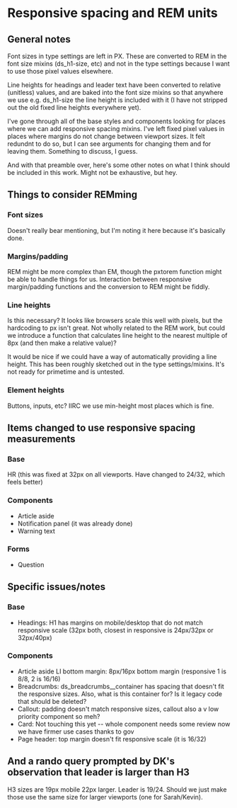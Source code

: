 # Responsive spacing and REM units

## General notes

Font sizes in type settings are left in PX. These are converted to REM in the font size mixins (ds_h1-size, etc) and not in the type settings because I want to use those pixel values elsewhere.

Line heights for headings and leader text have been converted to relative (unitless) values, and are baked into the font size mixins so that anywhere we use e.g. ds_h1-size the line height is included with it (I have not stripped out the old fixed line heights everywhere yet).

I've gone through all of the base styles and components looking for places where we can add responsive spacing mixins. I've left fixed pixel values in places where margins do not change between viewport sizes. It felt redundnt to do so, but I can see arguments for changing them and for leaving them. Something to discuss, I guess.

And with that preamble over, here's some other notes on what I think should be included in this work. Might not be exhaustive, but hey.

## Things to consider REMming

### Font sizes

Doesn't really bear mentioning, but I'm noting it here because it's basically done.

### Margins/padding

REM might be more complex than EM, though the pxtorem function might be able to handle things for us. Interaction between responsive margin/padding functions and the conversion to REM might be fiddly.

### Line heights
Is this necessary? It looks like browsers scale this well with pixels, but the hardcoding to px isn't great.
Not wholly related to the REM work, but could we introduce a function that calculates line height to the nearest multiple of 8px (and then make a relative value)?

It would be nice if we could have a way of automatically providing a line height. This has been roughly sketched out in the type settings/mixins. It's not ready for primetime and is untested.

### Element heights

Buttons, inputs, etc? IIRC we use min-height most places which is fine.

## Items changed to use responsive spacing measurements

### Base

HR (this was fixed at 32px on all viewports. Have changed to 24/32, which feels better)

### Components

* Article aside
* Notification panel (it was already done)
* Warning text

### Forms

* Question


## Specific issues/notes

### Base

* Headings: H1 has margins on mobile/desktop that do not match responsive scale (32px both, closest in responsive is 24px/32px or 32px/40px)

### Components

* Article aside LI bottom margin: 8px/16px bottom margin (responsive 1 is 8/8, 2 is 16/16)
* Breadcrumbs: ds_breadcrumbs__container has spacing that doesn't fit the responsive sizes. Also, what is this container for? Is it legacy code that should be deleted?
* Callout: padding doesn't match responsive sizes, callout also a v low priority component so meh?
* Card: Not touching this yet -- whole component needs some review now we have firmer use cases thanks to gov
* Page header: top margin doesn't fit responsive scale (it is 16/32)

## And a rando query prompted by DK's observation that leader is larger than H3

H3 sizes are 19px mobile 22px larger. Leader is 19/24. Should we just make those use the same size for larger viewports (one for Sarah/Kevin).
